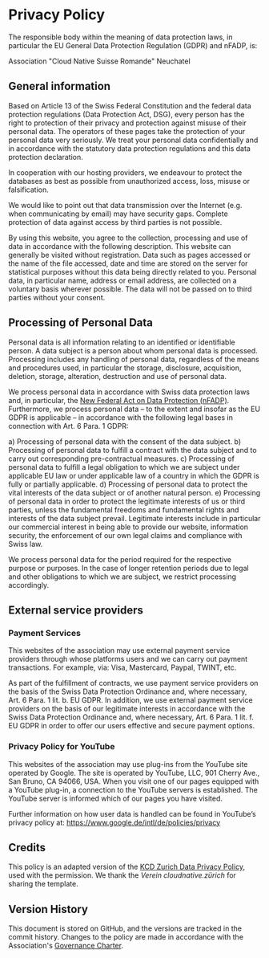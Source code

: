 # Privacy Policy

The responsible body within the meaning of data protection laws,
in particular the EU General Data Protection Regulation (GDPR) and nFADP, is:

Association "Cloud Native Suisse Romande"
Neuchatel

## General information

Based on Article 13 of the Swiss Federal Constitution and the federal data protection regulations (Data Protection Act, DSG),
every person has the right to protection of their privacy and protection against misuse of their personal data.
The operators of these pages take the protection of your personal data very seriously.
We treat your personal data confidentially and in accordance with the statutory data protection regulations and this data protection declaration.

In cooperation with our hosting providers, we endeavour to protect the databases as best as possible from unauthorized access, loss, misuse or falsification.

We would like to point out that data transmission over the Internet (e.g. when communicating by email) may have security gaps.
Complete protection of data against access by third parties is not possible.

By using this website, you agree to the collection, processing and use of data in accordance with the following description.
This website can generally be visited without registration.
Data such as pages accessed or the name of the file accessed, date and time are stored on the server for statistical purposes without this data being directly related to you.
Personal data, in particular name, address or email address, are collected on a voluntary basis wherever possible.
The data will not be passed on to third parties without your consent.

## Processing of Personal Data

Personal data is all information relating to an identified or identifiable person.
A data subject is a person about whom personal data is processed.
Processing includes any handling of personal data, regardless of the means and procedures used, in particular the storage, disclosure, acquisition, deletion, storage, alteration, destruction and use of personal data.

We process personal data in accordance with Swiss data protection laws and, in particular, the
[New Federal Act on Data Protection (nFADP)](https://www.kmu.admin.ch/kmu/en/home/facts-and-trends/digitization/data-protection/new-federal-act-on-data-protection-nfadp.html).
Furthermore, we process personal data – to the extent and insofar as the EU GDPR is applicable – in accordance with the following legal bases in connection with Art. 6 Para. 1 GDPR:

a) Processing of personal data with the consent of the data subject.
b) Processing of personal data to fulfill a contract with the data subject and to carry out corresponding pre-contractual measures.
c) Processing of personal data to fulfill a legal obligation to which we are subject under applicable EU law or under applicable law of a country in which the GDPR is fully or partially applicable.
d) Processing of personal data to protect the vital interests of the data subject or of another natural person.
e) Processing of personal data in order to protect the legitimate interests of us or third parties, unless the fundamental freedoms and fundamental rights and interests of the data subject prevail.
  Legitimate interests include in particular our commercial interest in being able to provide our website, information security, the enforcement of our own legal claims and compliance with Swiss law.

We process personal data for the period required for the respective purpose or purposes.
In the case of longer retention periods due to legal and other obligations to which we are subject, we restrict processing accordingly.

## External service providers

### Payment Services

This websites of the association may use external payment service providers
through whose platforms users and we can carry out payment transactions.
For example, via: Visa, Mastercard, Paypal, TWINT, etc.

As part of the fulfillment of contracts, we use payment service providers on the basis of the Swiss Data Protection Ordinance and, where necessary, Art. 6 Para. 1 lit. b. EU GDPR.
In addition, we use external payment service providers on the basis of our legitimate interests in accordance with the Swiss Data Protection Ordinance and, where necessary, Art. 6 Para. 1 lit. f. EU GDPR in order to offer our users effective and secure payment options.

### Privacy Policy for YouTube

This websites of the association may use plug-ins from the YouTube site operated by Google.
The site is operated by YouTube, LLC, 901 Cherry Ave., San Bruno, CA 94066, USA.
When you visit one of our pages equipped with a YouTube plug-in, a connection to the YouTube servers is established.
The YouTube server is informed which of our pages you have visited.

Further information on how user data is handled can be found in YouTube’s privacy policy at: https://www.google.de/intl/de/policies/privacy

## Credits

This policy is an adapted version of the [KCD Zurich Data Privacy Policy](https://cloudnativezurich.ch/data-privacy/), used with the permission.
We thank the _Verein cloudnative.zürich_ for sharing the template.

## Version History

This document is stored on GitHub, and the versions are tracked in the commit history.
Changes to the policy are made in accordance with the Association's [Governance Charter](../association/charter.md).
